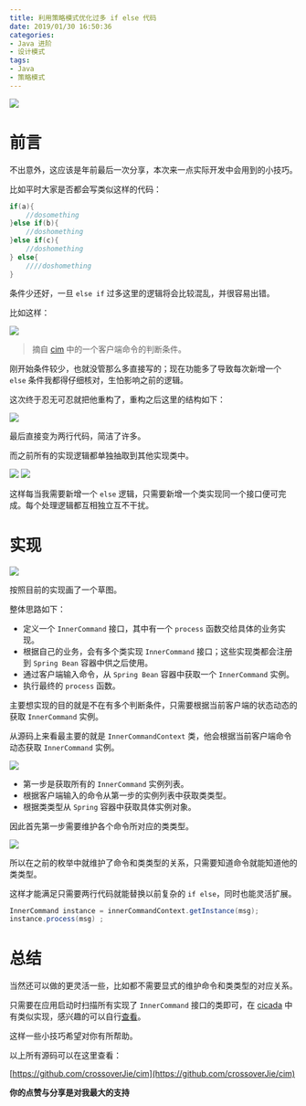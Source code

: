 ```yaml
---
title: 利用策略模式优化过多 if else 代码
date: 2019/01/30 16:50:36 
categories: 
- Java 进阶
- 设计模式
tags: 
- Java
- 策略模式
---
```


![](https://i.loli.net/2019/05/05/5ccef1ffd774f.jpg)

# 前言

不出意外，这应该是年前最后一次分享，本次来一点实际开发中会用到的小技巧。

<!--more-->

比如平时大家是否都会写类似这样的代码：

```java
if(a){
	//dosomething
}else if(b){
	//doshomething
}else if(c){
	//doshomething
} else{
	////doshomething
}
```

条件少还好，一旦 `else if` 过多这里的逻辑将会比较混乱，并很容易出错。

比如这样：

![](https://ws3.sinaimg.cn/large/006tNc79gy1fzomzhmdt4j31dt0u0akg.jpg)

> 摘自 [cim](https://github.com/crossoverJie/cim) 中的一个客户端命令的判断条件。


刚开始条件较少，也就没管那么多直接写的；现在功能多了导致每次新增一个 `else` 条件我都得仔细核对，生怕影响之前的逻辑。

这次终于忍无可忍就把他重构了，重构之后这里的结构如下：

![](https://i.loli.net/2019/05/05/5ccef221d1575.jpg)

最后直接变为两行代码，简洁了许多。

而之前所有的实现逻辑都单独抽取到其他实现类中。

![](https://i.loli.net/2019/05/05/5ccef23ed1f7c.jpg)
![](https://i.loli.net/2019/05/05/5ccef256abc9b.jpg)

这样每当我需要新增一个 `else` 逻辑，只需要新增一个类实现同一个接口便可完成。每个处理逻辑都互相独立互不干扰。


# 实现

![](https://i.loli.net/2019/05/05/5ccef2723156b.jpg)

按照目前的实现画了一个草图。

整体思路如下：
- 定义一个 `InnerCommand` 接口，其中有一个 `process` 函数交给具体的业务实现。
- 根据自己的业务，会有多个类实现 `InnerCommand` 接口；这些实现类都会注册到 `Spring Bean` 容器中供之后使用。
- 通过客户端输入命令，从 `Spring Bean` 容器中获取一个 `InnerCommand` 实例。
- 执行最终的 `process` 函数。


主要想实现的目的就是不在有多个判断条件，只需要根据当前客户端的状态动态的获取 `InnerCommand` 实例。

从源码上来看最主要的就是 `InnerCommandContext` 类，他会根据当前客户端命令动态获取 `InnerCommand` 实例。

![](https://i.loli.net/2019/05/05/5ccef28c2eedc.jpg)

- 第一步是获取所有的 `InnerCommand` 实例列表。
- 根据客户端输入的命令从第一步的实例列表中获取类类型。
- 根据类类型从 `Spring` 容器中获取具体实例对象。


因此首先第一步需要维护各个命令所对应的类类型。

![](https://i.loli.net/2019/05/05/5ccef2b72abb8.jpg)

所以在之前的枚举中就维护了命令和类类型的关系，只需要知道命令就能知道他的类类型。


这样才能满足只需要两行代码就能替换以前复杂的 `if else`，同时也能灵活扩展。

```java
InnerCommand instance = innerCommandContext.getInstance(msg);
instance.process(msg) ;
```

# 总结

当然还可以做的更灵活一些，比如都不需要显式的维护命令和类类型的对应关系。

只需要在应用启动时扫描所有实现了 `InnerCommand` 接口的类即可，在 [cicada](https://github.com/TogetherOS/cicada) 中有类似实现，感兴趣的可以自行[查看](https://github.com/TogetherOS/cicada)。

这样一些小技巧希望对你有所帮助。


以上所有源码可以在这里查看：

[https://github.com/crossoverJie/cim](https://github.com/crossoverJie/cim)


**你的点赞与分享是对我最大的支持**
